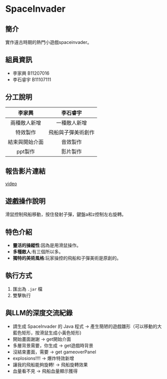 # SpaceInvader

## 簡介
實作遠古時期的熱門小遊戲spaceinvader。

## 組員資訊
- 李家興   B11207016  
- 李石睿宇 B11107111

## 分工說明
| 李家興           | 李石睿宇         |
|:----------------:|:---------------:|
| 兩種敵人新增      | 一種敵人新增     |
| 特效製作         | 飛船與子彈美術創作 |
| 結束與開始介面    | 音效製作         |
| ppt製作          | 影片製作         |


## 報告影片連結
[video](https://youtu.be/Rl48MMeYZEw?si=VbED8X1YDgXeLzZg) 

## 遊戲操作說明
滑鼠控制飛船移動，按住發射子彈，鍵盤a和z控制左右旋轉。

## 特色介紹
- **靈活的操縱性**:因為是用滑鼠操作。
- **多種敵人**:有三個所以多。
- **獨特的美術風格**:玩家操控的飛船和子彈美術是原創的。

## 執行方式

1. 匯出為 `.jar` 檔
2. 雙擊執行

## 與LLM的深度交流紀錄
- 請生成 SpaceInvader 的 Java 程式 → 產生簡陋的遊戲雛形（可以移動的大藍色矩形，按滑鼠生成小黃色矩形)
- 開始畫面謝謝 -> get開始介面
- 多層背景需要，你生成 -> get遊戲時背景
- 沒結束畫面，需要 -> get gameoverPanel
- explosions!!!! -> 爆炸特效新增
- 讓我的飛船能夠旋轉! -> 飛船旋轉效果
- 血量看不見 -> 飛船血量顯示獲得